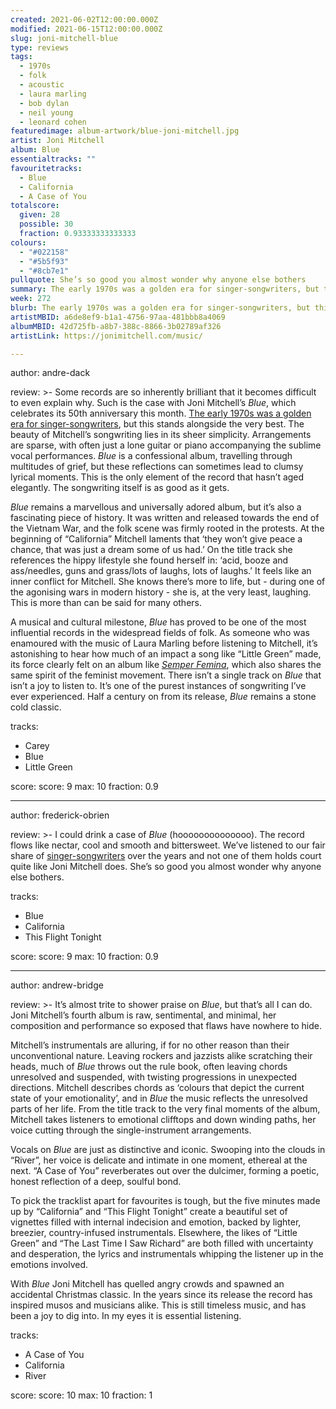 ```yaml
---
created: 2021-06-02T12:00:00.000Z                            
modified: 2021-06-15T12:00:00.000Z                           
slug: joni-mitchell-blue                                
type: reviews                                                
tags:                                                        
  - 1970s                                                    
  - folk
  - acoustic
  - laura marling
  - bob dylan
  - neil young
  - leonard cohen
featuredimage: album-artwork/blue-joni-mitchell.jpg    
artist: Joni Mitchell
album: Blue
essentialtracks: ""
favouritetracks:                                            
  - Blue
  - California
  - A Case of You
totalscore:                                                  
  given: 28                                               
  possible: 30
  fraction: 0.93333333333333
colours:
  - "#022158"
  - "#5b5f93"
  - "#8cb7e1"
pullquote: She’s so good you almost wonder why anyone else bothers                                 
summary: The early 1970s was a golden era for singer-songwriters, but this stands alongside the very best. The beauty of Mitchell’s songwriting lies in its sheer simplicity. Arrangements are sparse, with often just a lone guitar or piano accompanying the sublime vocal performances.                 
week: 272                                                    
blurb: The early 1970s was a golden era for singer-songwriters, but this stands alongside the best. The beauty of Mitchell’s songwriting lies in its simplicity.                                    
artistMBID: a6de8ef9-b1a1-4756-97aa-481bbb8a4069
albumMBID: 42d725fb-a8b7-388c-8866-3b02789af326
artistLink: https://jonimitchell.com/music/

---
```


author: andre-dack

review: >-
  Some records are so inherently brilliant that it becomes difficult to even explain why. Such is the case with Joni Mitchell’s _Blue_, which celebrates its 50th anniversary this month. [The early 1970s was a golden era for singer-songwriters](/reviews/neil-young-on-the-beach/), but this stands alongside the very best. The beauty of Mitchell’s songwriting lies in its sheer simplicity. Arrangements are sparse, with often just a lone guitar or piano accompanying the sublime vocal performances. _Blue_ is a confessional album, travelling through multitudes of grief, but these reflections can sometimes lead to clumsy lyrical moments. This is the only element of the record that hasn’t aged elegantly. The songwriting itself is as good as it gets.

  _Blue_ remains a marvellous and universally adored album, but it’s also a fascinating piece of history. It was written and released towards the end of the Vietnam War, and the folk scene was firmly rooted in the protests. At the beginning of “California” Mitchell laments that ‘they won’t give peace a chance, that was just a dream some of us had.’ On the title track she references the hippy lifestyle she found herself in: ‘acid, booze and ass/needles, guns and grass/lots of laughs, lots of laughs.’ It feels like an inner conflict for Mitchell. She knows there’s more to life, but - during one of the agonising wars in modern history - she is, at the very least, laughing. This is more than can be said for many others.

  A musical and cultural milestone, _Blue_ has proved to be one of the most influential records in the widespread fields of folk. As someone who was enamoured with the music of Laura Marling before listening to Mitchell, it’s astonishing to hear how much of an impact a song like “Little Green” made, its force clearly felt on an album like [_Semper Femina_](/reviews/laura-marling-semper-femina/), which also shares the same spirit of the feminist movement. There isn’t a single track on _Blue_ that isn’t a joy to listen to. It’s one of the purest instances of songwriting I’ve ever experienced. Half a century on from its release, _Blue_ remains a stone cold classic.

tracks:
  - Carey
  - Blue
  - Little Green

score:
  score: 9
  max: 10
  fraction: 0.9

---

author: frederick-obrien

review: >-
  I could drink a case of _Blue_ (hoooooooooooooo). The record flows like nectar, cool and smooth and bittersweet. We’ve listened to our fair share of [singer-songwriters](/reviews/bob-dylan-highway-61-revisited/) over the years and not one of them holds court quite like Joni Mitchell does. She’s so good you almost wonder why anyone else bothers.

tracks:
  - Blue
  - California
  - This Flight Tonight

score:
  score: 9
  max: 10
  fraction: 0.9

---

author: andrew-bridge

review: >-
  It’s almost trite to shower praise on _Blue_, but that’s all I can do. Joni Mitchell’s fourth album is raw, sentimental, and minimal, her composition and performance so exposed that flaws have nowhere to hide.

  Mitchell’s instrumentals are alluring, if for no other reason than their unconventional nature. Leaving rockers and jazzists alike scratching their heads, much of _Blue_ throws out the rule book, often leaving chords unresolved and suspended, with twisting progressions in unexpected directions. Mitchell describes chords as ‘colours that depict the current state of your emotionality’, and in _Blue_ the music reflects the unresolved parts of her life. From the title track to the very final moments of the album, Mitchell takes listeners to emotional clifftops and down winding paths, her voice cutting through the single-instrument arrangements.

  Vocals on _Blue_ are just as distinctive and iconic. Swooping into the clouds in “River”, her voice is delicate and intimate in one moment, ethereal at the next. “A Case of You” reverberates out over the dulcimer, forming a poetic, honest reflection of a deep, soulful bond.

  To pick the tracklist apart for favourites is tough, but the five minutes made up by “California” and “This Flight Tonight” create a beautiful set of vignettes filled with internal indecision and emotion, backed by lighter, breezier, country-infused instrumentals. Elsewhere, the likes of “Little Green” and “The Last Time I Saw Richard” are both filled with uncertainty and desperation, the lyrics and instrumentals whipping the listener up in the emotions involved.

  With _Blue_ Joni Mitchell has quelled angry crowds and spawned an accidental Christmas classic. In the years since its release the record has inspired musos and musicians alike. This is still timeless music, and has been a joy to dig into. In my eyes it is essential listening.

tracks:
  - A Case of You
  - California
  - River

score:
  score: 10
  max: 10
  fraction: 1
